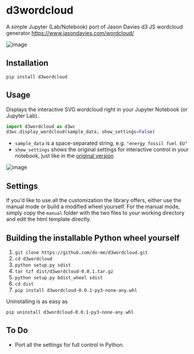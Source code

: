 # d3wordcloud
A simple Jupyter (Lab/Notebook) port of Jason Davies d3 JS wordcloud generator https://www.jasondavies.com/wordcloud/

![image](https://user-images.githubusercontent.com/47481567/191727287-f7ff45ea-2ded-4dcd-a8fb-435bc2183d42.png)

## Installation 
`pip install d3wordcloud` 

## Usage 
Displays the interactive SVG wordcloud right in your Jupyter Notebook (or Jupyter Lab).

```python
import d3wordcloud as d3wc
d3wc.display_wordcloud(sample_data, show_settings=False)
```
- `sample_data` is a space-separated string, e.g. `"energy fossil fuel EU"`
- `show_settings` shows the original settings for interactive control in your notebook, just like in the [original version](https://www.jasondavies.com/wordcloud/)

![image](https://user-images.githubusercontent.com/47481567/191727836-05fbe1bd-d4b0-425f-9856-42b3addd4ab2.png)

## Settings
If you'd like to use all the customization the library offers, either use the manual mode or build a modified wheel yourself. 
For the manual mode, simply copy the `manual` folder with the two files to your working directory and edit the html template directly.

## Building the installable Python wheel yourself
1. `git clone https://github.com/do-me/d3wordcloud.git`
2. `cd d3wordcloud`
3. `python setup.py sdist`
4. `tar tzf dist/d3wordcloud-0.0.1.tar.gz`
5. `python setup.py bdist_wheel sdist`
6. `cd dist`
7. `pip install d3wordcloud-0.0.1-py3-none-any.whl`

Uninstalling is as easy as 

`pip uninstall d3wordcloud-0.0.1-py3-none-any.whl`

## To Do
- Port all the settings for full control in Python. 
